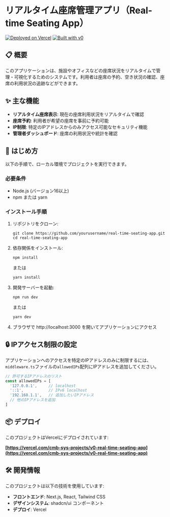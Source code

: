 # リアルタイム座席管理アプリ（Real-time Seating App）

[![Deployed on Vercel](https://img.shields.io/badge/Deployed%20on-Vercel-black?style=for-the-badge&logo=vercel)](https://vercel.com/cmb-sys-projects/v0-real-time-seating-app)
[![Built with v0](https://img.shields.io/badge/Built%20with-v0.dev-black?style=for-the-badge)](https://v0.dev/chat/projects/ulTG8hrxt09)

## 📋 概要

このアプリケーションは、施設やオフィスなどの座席状況をリアルタイムで管理・可視化するためのシステムです。利用者は座席の予約、空き状況の確認、座席の利用状況の追跡などができます。

## ✨ 主な機能

- **リアルタイム座席表示**: 現在の座席利用状況をリアルタイムで確認
- **座席予約**: 利用者が希望の座席を事前に予約可能
- **IP制限**: 特定のIPアドレスからのみアクセス可能なセキュリティ機能
- **管理者ダッシュボード**: 座席の利用状況や統計を確認

## 🚀 はじめ方

以下の手順で、ローカル環境でプロジェクトを実行できます。

### 必要条件

- Node.js (バージョン16以上)
- npm または yarn

### インストール手順

1. リポジトリをクローン:
   ```
   git clone https://github.com/yourusername/real-time-seating-app.git
   cd real-time-seating-app
   ```

2. 依存関係をインストール:
   ```
   npm install
   ```
   または
   ```
   yarn install
   ```

3. 開発サーバーを起動:
   ```
   npm run dev
   ```
   または
   ```
   yarn dev
   ```

4. ブラウザで http://localhost:3000 を開いてアプリケーションにアクセス

## 🔒 IPアクセス制限の設定

アプリケーションへのアクセスを特定のIPアドレスのみに制限するには、`middleware.ts`ファイルの`allowedIPs`配列にIPアドレスを追加してください。

```typescript
// 許可するIPアドレスのリスト
const allowedIPs = [
  '127.0.0.1',     // localhost
  '::1',           // IPv6 localhost
  '192.168.1.1',   // 追加したいIPアドレス
  // 他のIPアドレスを追加
]
```

## 📦 デプロイ

このプロジェクトはVercelにデプロイされています:

**[https://vercel.com/cmb-sys-projects/v0-real-time-seating-app](https://vercel.com/cmb-sys-projects/v0-real-time-seating-app)**

## 🛠 開発情報

このプロジェクトは以下の技術を使用しています:

- **フロントエンド**: Next.js, React, Tailwind CSS
- **デザインシステム**: shadcn/ui コンポーネント
- **デプロイ**: Vercel
